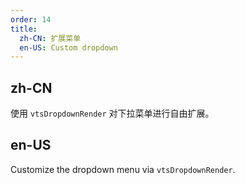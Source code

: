 ```yaml
---
order: 14
title:
  zh-CN: 扩展菜单
  en-US: Custom dropdown
---
```


## zh-CN

使用 `vtsDropdownRender` 对下拉菜单进行自由扩展。

## en-US

Customize the dropdown menu via `vtsDropdownRender`.
